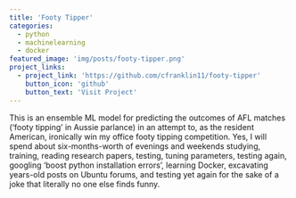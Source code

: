 ```yaml
---
title: 'Footy Tipper'
categories:
  - python
  - machinelearning
  - docker
featured_image: 'img/posts/footy-tipper.png'
project_links:
  - project_link: 'https://github.com/cfranklin11/footy-tipper'
    button_icon: 'github'
    button_text: 'Visit Project'
---
```


This is an ensemble ML model for predicting the outcomes of AFL matches (‘footy tipping’ in Aussie parlance) in an attempt to, as the resident American, ironically win my office footy tipping competition. Yes, I will spend about six-months-worth of evenings and weekends studying, training, reading research papers, testing, tuning parameters, testing again, googling ‘boost python installation errors’, learning Docker, excavating years-old posts on Ubuntu forums, and testing yet again for the sake of a joke that literally no one else finds funny.
